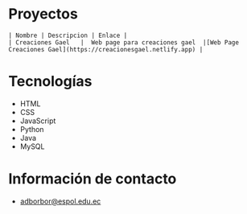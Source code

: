 # Proyectos
  	| Nombre | Descripcion | Enlace |
    | Creaciones Gael   |  Web page para creaciones gael  |[Web Page Creaciones Gael](https://creacionesgael.netlify.app) |
     
# Tecnologías

  * HTML
  * CSS
  * JavaScript
  * Python
  * Java
  * MySQL

# Información de contacto
  * adborbor@espol.edu.ec
